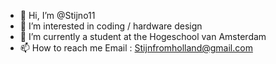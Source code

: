  - 👋 Hi, I’m @Stijno11
- 👀 I’m interested in coding / hardware design
- 🌱 I’m currently a student at the Hogeschool van Amsterdam
- 📫 How to reach me Email : Stijnfromholland@gmail.com


